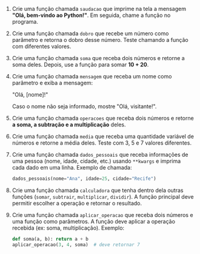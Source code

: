 

1. Crie uma função chamada `saudacao` que imprime na tela a mensagem **"Olá, bem-vindo ao Python!"**.
   Em seguida, chame a função no programa.


2. Crie uma função chamada `dobro` que recebe um número como parâmetro e retorna o dobro desse número.
   Teste chamando a função com diferentes valores.


3. Crie uma função chamada `soma` que receba dois números e retorne a soma deles.
   Depois, use a função para somar **10 + 20**.


4. Crie uma função chamada `mensagem` que receba um nome como parâmetro e exiba a mensagem:

    "Olá, \[nome]!"

     Caso o nome não seja informado, mostre "Olá, visitante!".


5. Crie uma função chamada `operacoes` que receba dois números e retorne **a soma, a subtração e a multiplicação** deles.


6. Crie uma função chamada `media` que receba uma quantidade variável de números e retorne a média deles.
   Teste com 3, 5 e 7 valores diferentes.


7. Crie uma função chamada `dados_pessoais` que receba informações de uma pessoa (nome, idade, cidade, etc.) usando `**kwargs` e imprima cada dado em uma linha.
   Exemplo de chamada:

   ```python
   dados_pessoais(nome="Ana", idade=25, cidade="Recife")
   ```


8. Crie uma função chamada `calculadora` que tenha dentro dela outras funções (`somar`, `subtrair`, `multiplicar`, `dividir`).
   A função principal deve permitir escolher a operação e retornar o resultado.


9. Crie uma função chamada `aplicar_operacao` que receba dois números e uma função como parâmetros.
    A função deve aplicar a operação recebida (ex: soma, multiplicação).
    Exemplo:

    ```python
    def soma(a, b): return a + b
    aplicar_operacao(3, 4, soma)  # deve retornar 7
    ```

